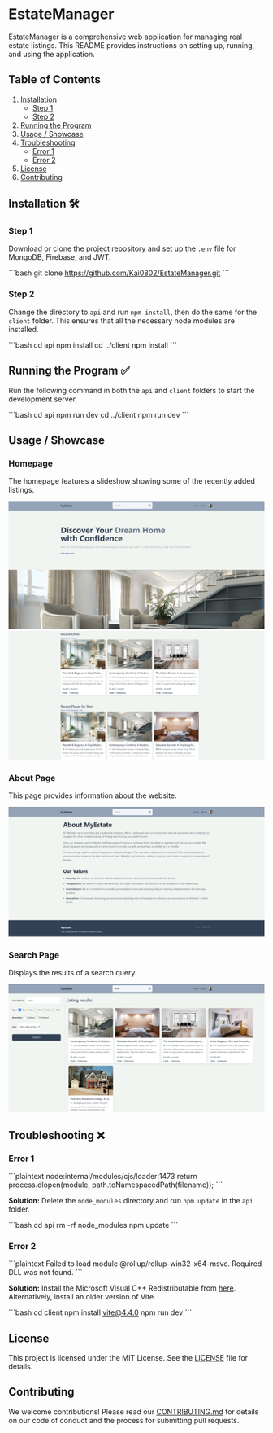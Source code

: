 # EstateManager

EstateManager is a comprehensive web application for managing real estate listings. This README provides instructions on setting up, running, and using the application.

## Table of Contents

1. [Installation](#installation-🛠️)
   - [Step 1](#step-1)
   - [Step 2](#step-2)
2. [Running the Program](#running-the-program-✅)
3. [Usage / Showcase](#usage--showcase)
4. [Troubleshooting](#troubleshooting-❌)
   - [Error 1](#error-1)
   - [Error 2](#error-2)
5. [License](#license)
6. [Contributing](#contributing)

## Installation 🛠️

### Step 1

Download or clone the project repository and set up the `.env` file for MongoDB, Firebase, and JWT.

\`\`\`bash
git clone https://github.com/Kai0802/EstateManager.git
\`\`\`

### Step 2

Change the directory to `api` and run `npm install`, then do the same for the `client` folder. This ensures that all the necessary node modules are installed.

\`\`\`bash
cd api
npm install
cd ../client
npm install
\`\`\`

## Running the Program ✅

Run the following command in both the `api` and `client` folders to start the development server.

\`\`\`bash
cd api
npm run dev
cd ../client
npm run dev
\`\`\`

## Usage / Showcase

### Homepage

The homepage features a slideshow showing some of the recently added listings.

![Showcase of front page](/client/public/image.png)
![Showcase of front page](/client/public/homepage2.png)

### About Page

This page provides information about the website.

![Image of the about page](/client/public/aboutpage.png)

### Search Page

Displays the results of a search query.

![Showing result of a search query](/client/public/search_function.png)

## Troubleshooting ❌

### Error 1

\`\`\`plaintext
node:internal/modules/cjs/loader:1473 return process.dlopen(module, path.toNamespacedPath(filename));
\`\`\`

**Solution:** Delete the `node_modules` directory and run `npm update` in the `api` folder.

\`\`\`bash
cd api
rm -rf node_modules
npm update
\`\`\`

### Error 2

\`\`\`plaintext
Failed to load module @rollup/rollup-win32-x64-msvc. Required DLL was not found.
\`\`\`

**Solution:** Install the Microsoft Visual C++ Redistributable from [here](https://aka.ms/vs/17/release/vc_redist.x64.exe). Alternatively, install an older version of Vite.

\`\`\`bash
cd client
npm install vite@4.4.0
npm run dev
\`\`\`

## License

This project is licensed under the MIT License. See the [LICENSE](LICENSE) file for details.

## Contributing

We welcome contributions! Please read our [CONTRIBUTING.md](CONTRIBUTING.md) for details on our code of conduct and the process for submitting pull requests.
